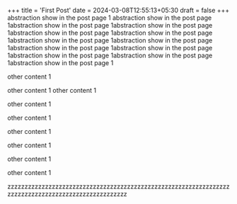 +++
title = 'First Post'
date = 2024-03-08T12:55:13+05:30
draft = false
+++
abstraction show in the post page 1 abstraction show in the post page 1abstraction show in the post page 1abstraction show in the post page 1abstraction show in the post page 1abstraction show in the post page 1abstraction show in the post page 1abstraction show in the post page 1abstraction show in the post page 1abstraction show in the post page 1abstraction show in the post page 1abstraction show in the post page 1abstraction show in the post page 1
<!--more-->
other content 1

other content 1
other content 1

other content 1

other content 1


other content 1



other content 1

other content 1


other content 1


zzzzzzzzzzzzzzzzzzzzzzzzzzzzzzzzzzzzzzzzzzzzzzzzzzzzzzzzzzzzzzzzzzzzzzzzzzzzzzzzzzzzzzzzzzzzzzzzzzzz